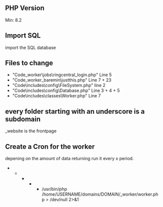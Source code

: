 ## PHP Version
Min: 8.2

## Import SQL
import the SQL database

## Files to change
* "Code\_worker\jobs\ringcentral_login.php" Line 5
* "Code\_worker\_baremin\justthis.php" Line 7 + 23
* "Code\includes\config\FileSystem.php" line 2
* "Code\includes\config\Database.php" Line 3 + 4 + 5
* "Code\includes\classes\Worker.php" Line 7

## every folder starting with an underscore is a subdomain
_website is the frontpage

## Create a Cron for the worker
depening on the amount of data returning run it every x period.

* * * * * /usr/bin/php /home/USERNAME/domains/DOMAIN/_worker/worker.php > /dev/null 2>&1
